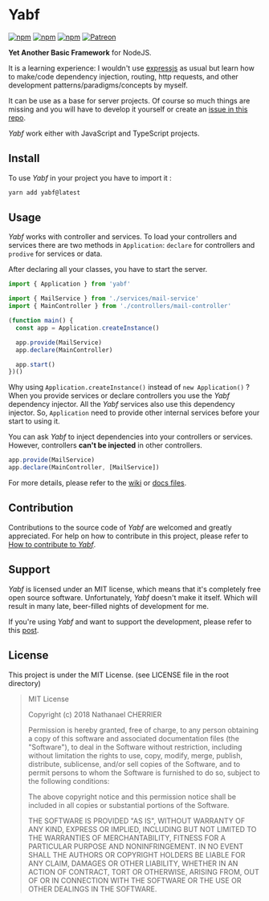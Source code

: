 # Yabf

[![npm](https://img.shields.io/npm/v/yabf.svg?style=flat-square)](https://www.npmjs.com/package/yabf)
[![npm](https://img.shields.io/npm/dt/yabf.svg?style=flat-square)](https://www.npmjs.com/package/yabf)
[![npm](https://img.shields.io/npm/l/yabf.svg?style=flat-square)](https://github.com/Mindsers/yabf/blob/master/LICENSE)
[![Patreon](https://img.shields.io/badge/support-patreon-F96854.svg?logo=patreon&style=flat-square)](https://www.patreon.com/bePatron?u=9715649)

**Yet Another Basic Framework** for NodeJS.

It is a learning experience: I wouldn't use [expressjs](https://expressjs.com) as usual but learn how to make/code dependency injection, routing, http requests, and other development patterns/paradigms/concepts by myself.

It can be use as a base for server projects. Of course so much things are missing and you will have to develop it yourself or create an [issue in this repo](https://github.com/Mindsers/yabf/issues).

*Yabf* work either with JavaScript and TypeScript projects.

## Install

To use *Yabf* in your project you have to import it :

```sh
yarn add yabf@latest
```

## Usage

*Yabf* works with controller and services. To load your controllers and services there are two methods in `Application`: `declare` for controllers and `prodive` for services or data.

After declaring all your classes, you have to start the server.

```ts
import { Application } from 'yabf'

import { MailService } from './services/mail-service'
import { MainController } from './controllers/mail-controller'

(function main() {
  const app = Application.createInstance()

  app.provide(MailService)
  app.declare(MainController)

  app.start()
})()
```

Why using `Application.createInstance()` instead of `new Application()` ? When you provide services or declare controllers you use the *Yabf* dependency injector. All the *Yabf* services also use this dependency injector. So, `Application` need to provide other internal services before your start to using it.

You can ask *Yabf* to inject dependencies into your controllers or services. However, controllers **can't be injected** in other controllers.

```ts
app.provide(MailService)
app.declare(MainController, [MailService])
```

For more details, please refer to the [wiki](https://github.com/Mindsers/yabf/wiki) or [docs files](https://github.com/Mindsers/yabf/tree/develop/docs).

## Contribution

Contributions to the source code of *Yabf* are welcomed and greatly appreciated. For help on how to contribute in this project, please refer to [How to contribute to *Yabf*](https://github.com/Mindsers/yabf/blob/develop/CONTRIBUTING.md).

## Support

*Yabf* is licensed under an MIT license, which means that it's completely free open source software. Unfortunately, *Yabf* doesn't make it itself. Which will result in many late, beer-filled nights of development for me.

If you're using *Yabf* and want to support the development, please refer to this [post](https://blog.nathanaelcherrier.com/about-me/).

## License

This project is under the MIT License. (see LICENSE file in the root directory)

> MIT License
>
> Copyright (c) 2018 Nathanael CHERRIER
>
> Permission is hereby granted, free of charge, to any person obtaining a copy
> of this software and associated documentation files (the "Software"), to deal
> in the Software without restriction, including without limitation the rights
> to use, copy, modify, merge, publish, distribute, sublicense, and/or sell
> copies of the Software, and to permit persons to whom the Software is
> furnished to do so, subject to the following conditions:
>
> The above copyright notice and this permission notice shall be included in all
> copies or substantial portions of the Software.
>
> THE SOFTWARE IS PROVIDED "AS IS", WITHOUT WARRANTY OF ANY KIND, EXPRESS OR
> IMPLIED, INCLUDING BUT NOT LIMITED TO THE WARRANTIES OF MERCHANTABILITY,
> FITNESS FOR A PARTICULAR PURPOSE AND NONINFRINGEMENT. IN NO EVENT SHALL THE
> AUTHORS OR COPYRIGHT HOLDERS BE LIABLE FOR ANY CLAIM, DAMAGES OR OTHER
> LIABILITY, WHETHER IN AN ACTION OF CONTRACT, TORT OR OTHERWISE, ARISING FROM,
> OUT OF OR IN CONNECTION WITH THE SOFTWARE OR THE USE OR OTHER DEALINGS IN THE
> SOFTWARE.
